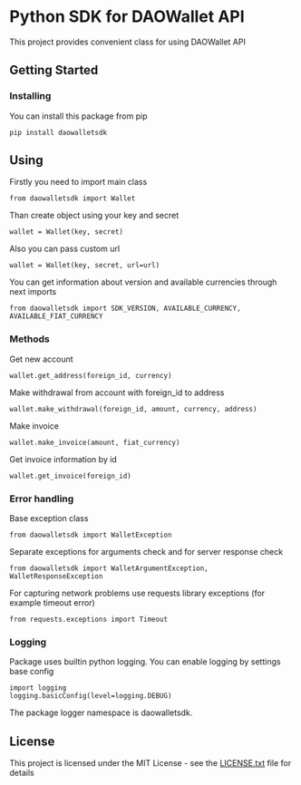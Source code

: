 # Python SDK for DAOWallet API

This project provides convenient class for using DAOWallet API

## Getting Started

### Installing

You can install this package from pip

```
pip install daowalletsdk
```

## Using

Firstly you need to import main class

```
from daowalletsdk import Wallet
```

Than create object using your key and secret

```
wallet = Wallet(key, secret)
```

Also you can pass custom url

```
wallet = Wallet(key, secret, url=url)
```

You can get information about version and available currencies through next imports

```
from daowalletsdk import SDK_VERSION, AVAILABLE_CURRENCY, AVAILABLE_FIAT_CURRENCY
```

### Methods

Get new account

```
wallet.get_address(foreign_id, currency)
```

Make withdrawal from account with foreign_id to address

```
wallet.make_withdrawal(foreign_id, amount, currency, address)
```

Make invoice

```
wallet.make_invoice(amount, fiat_currency)
```

Get invoice information by id
```
wallet.get_invoice(foreign_id)
```

### Error handling

Base exception class

```
from daowalletsdk import WalletException
```

Separate exceptions for arguments check and for server response check

```
from daowalletsdk import WalletArgumentException, WalletResponseException
```

For capturing network problems use requests library exceptions (for example timeout error)

```
from requests.exceptions import Timeout
```

### Logging

Package uses builtin python logging.
You can enable logging by settings base config

```
import logging
logging.basicConfig(level=logging.DEBUG)
```

The package logger namespace is daowalletsdk.

## License

This project is licensed under the MIT License - see the [LICENSE.txt](LICENSE.txt) file for details
